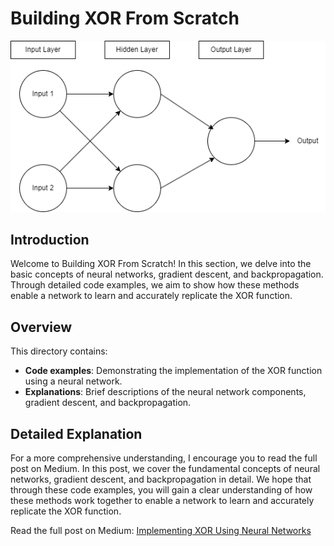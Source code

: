 # Building XOR From Scratch

![structure](images/Xor_diagram.png)

## Introduction

Welcome to Building XOR From Scratch! In this section, we delve into the basic concepts of neural networks, gradient descent, and backpropagation. Through detailed code examples, we aim to show how these methods enable a network to learn and accurately replicate the XOR function.

## Overview

This directory contains:
- **Code examples**: Demonstrating the implementation of the XOR function using a neural network.
- **Explanations**: Brief descriptions of the neural network components, gradient descent, and backpropagation.

## Detailed Explanation

For a more comprehensive understanding, I encourage you to read the full post on Medium. In this post, we cover the fundamental concepts of neural networks, gradient descent, and backpropagation in detail. We hope that through these code examples, you will gain a clear understanding of how these methods work together to enable a network to learn and accurately replicate the XOR function.

Read the full post on Medium: [Implementing XOR Using Neural Networks](https://medium.com/@derek246810/building-an-xor-neural-network-from-scratch-learn-from-the-basics-63a2a22495ae)